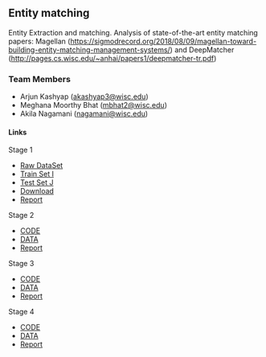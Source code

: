## Entity matching

Entity Extraction and matching.
Analysis of state-of-the-art entity matching papers: Magellan (https://sigmodrecord.org/2018/08/09/magellan-toward-building-entity-matching-management-systems/) and DeepMatcher (http://pages.cs.wisc.edu/~anhai/papers1/deepmatcher-tr.pdf)

### Team Members
- Arjun Kashyap (akashyap3@wisc.edu)
- Meghana Moorthy Bhat (mbhat2@wisc.edu)
- Akila Nagamani (nagamani@wisc.edu)


#### Links
Stage 1
- [Raw DataSet](https://github.com/meghu2791/DataScience/tree/master/Stage1/RawData)
- [Train Set I](https://github.com/meghu2791/DataScience/tree/master/Stage1/DataSets/TrainDataSet)
- [Test Set J](https://github.com/meghu2791/DataScience/tree/master/Stage1/DataSets/TestDataSet)
- [Download](https://github.com/meghu2791/DataScience/blob/master/Stage1/CompressedProjectFiles.zip)
- [Report](https://github.com/meghu2791/DataScience/tree/master/Stage1/Stage1_report.pdf)

Stage 2
- [CODE](https://github.com/meghu2791/DataScience/tree/master/Stage2/CODE)
- [DATA](https://github.com/meghu2791/DataScience/tree/master/Stage2/DATA)
- [Report](https://github.com/meghu2791/DataScience/tree/master/Stage2/Stage2_report.pdf)

Stage 3
- [CODE](https://github.com/meghu2791/DataScience/tree/master/Stage3/CODE)
- [DATA](https://github.com/meghu2791/DataScience/tree/master/Stage3/DATA)
- [Report](https://github.com/meghu2791/DataScience/tree/master/Stage3/Stage3_report.pdf)

Stage 4
- [CODE](https://github.com/meghu2791/DataScience/tree/master/Stage4/stage4/merge.py)
- [DATA](https://github.com/meghu2791/DataScience/tree/master/Stage4/stage4)
- [Report](https://github.com/meghu2791/DataScience/tree/master/Stage4/Stage4_report.pdf)
